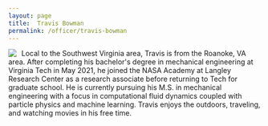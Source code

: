 ```yaml
---
layout: page
title:  Travis Bowman
permalink: /officer/travis-bowman
---
```


<div>
<img class="headshot" style="float: left; padding-right:10px" src="{{ site.baseurl }}/uploads/headshots/Bowman_Travis.jpg">
</div>
Local to the Southwest Virginia area, Travis is from the Roanoke, VA area. After completing his bachelor's degree in mechanical engineering at Virginia Tech in May 2021, he joined the NASA Academy at Langley Research Center as a research associate before returning to Tech for graduate school. He is currently pursuing his M.S. in mechanical engineering with a focus in computational fluid dynamics coupled with particle physics and machine learning. Travis enjoys the outdoors, traveling, and watching movies in his free time.